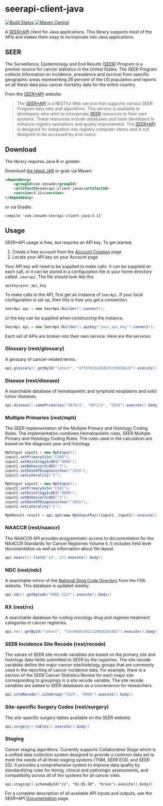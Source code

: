 # seerapi-client-java
[![Build Status](https://travis-ci.org/imsweb/seerapi-client-java.svg?branch=master)](https://travis-ci.org/imsweb/seerapi-client-java)
[![Maven Central](https://maven-badges.herokuapp.com/maven-central/com.imsweb/seerapi-client-java/badge.svg)](https://maven-badges.herokuapp.com/maven-central/com.imsweb/seerapi-client-java)

A [SEER*API](https://api.seer.cancer.gov) client for Java applications.  This library supports most of the APIs and
makes them easy to incorporate into Java applications.

## SEER

The Surveillance, Epidemiology and End Results ([SEER](http://seer.cancer.gov)) Program is a premier source for cancer statistics 
in the United States. The SEER Program collects information on incidence, prevalence and survival from specific geographic areas 
representing 28 percent of the US population and reports on all these data plus cancer mortality data for the entire country.

From the [SEER*API](https://api.seer.cancer.gov) website:

> The [SEER*API](https://api.seer.cancer.gov) is a RESTful Web service that supports various SEER Program data sets
> and algorithms. This service is available to developers who wish to incorporate [SEER](http://seer.cancer.gov) resources
> to their own  systems. These resources include databases and tools developed to enhance registry operations and quality
> improvement. The [SEER*API](https://api.seer.cancer.gov) is designed for integration into registry computer
> stems and is not designed to be accessed by end-users.

## Download

The library requires Java 8 or greater.

Download [the latest JAR][1] or grab via Maven:

```xml
<dependency>
    <groupId>com.imsweb</groupId>
    <artifactId>seerapi-client-java</artifactId>
    <version>3.11</version>
</dependency>
```

or via Gradle:

```
compile 'com.imsweb:seerapi-client-java:3.11'
```

## Usage

SEER*API usage is free, but requires an API key.  To get started,

1. Create a free account from the [Account Creation](https://api.seer.cancer.gov/showNewAccount.do) page
2. Locate your API key on your Account page

Your API key will need to be supplied to make calls.  It can be supplied on each call, or it can be stored in a
configuration file in your home directory called `.seerapi`.  The file should look like this

```
apikey=your_api_key
```

To make calls to the API, first get an instance of `SeerApi`.  If your local configuration is set up, then this is how you get a
connection.

```java
SeerApi api = new SeerApi.Builder().connect();
```

or the key can be supplied when constructing the instance.

```java
SeerApi api = new SeerApi.Builder().apiKey("your_api_key").connect();
```

Each set of APIs are broken into their own service.  Here are the services:

### Glossary (rest/glossary)

A glossary of cancer-related terms.

```java
api.glossary().getById("latest", "4ffd7623a3dd635c99d38e2d").execute().body()
```

### Disease (rest/disease)

A searchable database of hematopoietic and lymphoid neoplasms and solid tumor diseases.

```java
api.disease().samePrimaries("9870/3", "9872/3", "2010").execute().body()
```

### Multiple Primaries (rest/mph)

The SEER implementation of the Multiple Primary and Histology Coding Rules. The implementation combines Hematopoietic rules, SEER Multiple Primary and Histology Coding Rules. The rules used in the calculation are based on the diagnosis year and histology.

```java
MphInput input1 = new MphInput();
input1.setPrimarySite("C509");
input1.setHistologyIcdO3("8000");
input1.setBehaviorIcdO3("3");
input1.setDateOfDiagnosisYear("2016");
input1.setLaterality("1");

MphInput input2 = new MphInput();
input2.setPrimarySite("C501");
input2.setHistologyIcdO3("8000");
input2.setBehaviorIcdO3("3");
input2.setDateOfDiagnosisYear("2015");
input2.setLaterality("1");

MphResult result = api.mph(new MphInputPair(input1, input2)).execute().body();
```

### NAACCR (rest/naaccr)

The NAACCR API provides programmatic access to documentation for the NAACCR Standards for Cancer Registries Volume II. It includes
field level documentation as well as information about file layout.

```java
api.naaccr().field("14", 12).execute().body()
```

### NDC (rest/ndc)

A searchable mirror of the [National Drug Code Directory](http://www.fda.gov/Drugs/InformationOnDrugs/ucm142438.htm) from the FDA website. This database is updated weekly.

```java
api.ndc().getByCode("0002-3227").execute().body()
```

### RX (rest/rx)

A searchable database for coding oncology drug and regimen treatment categories in cancer registries.

```java
api.rx().getById("latest", "53c44b01102c1290262dc8b2").execute().body()
```

### SEER Incidence Site Recode (rest/recode)

The values of SEER site recode variables are based on the primary site and histology data fields submitted to SEER by the
registries. The site recode variables define the major cancer site/histology groups that are commonly used in the reporting of
cancer incidence data. For example, there is a section of the SEER Cancer Statistics Review for each major site corresponding to
groupings in a site recode variable. The site recode variables are added to SEER databases as a convenience for researchers.

```java
api.siteRecode().siteGroup("C619", "8000").execute().body()
```

### Site-specific Surgery Codes (rest/surgery)

The site-specific surgery tables available on the SEER website.

```java
api.surgery().tables().execute().body()
```

### Staging

Cancer staging algorithms.  Currently supports Collaborative Stage which is a unified data collection system designed to provide a
common data set to meet the needs of all three staging systems (TNM, SEER EOD, and SEER SS). It provides a comprehensive system to
improve data quality by standardizing rules for timing, clinical and pathologic assessments, and compatibility across all of the
systems for all cancer sites.

```
api.staging().schemaById("cs", "02.05.50", "brain").execute().body()
```

For a complete description of all available API inputs and outputs, see the SEER*API
[Documentation](https://api.seer.cancer.gov/docs) page.

[1]: http://repository.sonatype.org/service/local/artifact/maven/redirect?r=central-proxy&g=com.imsweb&a=seerapi-client-java&v=LATEST
